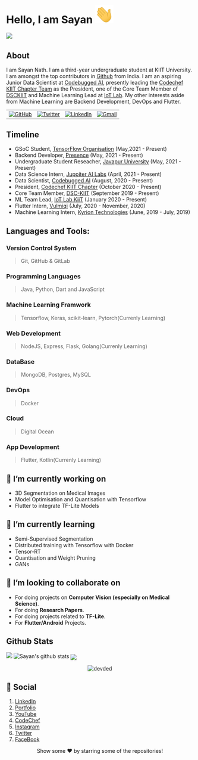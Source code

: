 # Hello, I am Sayan <img src="https://raw.githubusercontent.com/ABSphreak/ABSphreak/master/gifs/Hi.gif" width="50px">

![](https://activity-graph.herokuapp.com/graph?username=sayannath&theme=react-dark&hide_border=true&area=true)

## About

I am Sayan Nath. I am a third-year undergraduate student at KIIT University. I am amongst the top contributors in [Github](https://commits.top/india.html) from India. I am an aspiring Junior Data Scientist at [Codebugged AI](https://codebugged.com/), presently leading the [Codechef KIIT Chapter Team](https://www.codechef.com/campus_chapter/KIIT) as the President, one of the Core Team Member of [DSCKIIT](http://www.dsckiit.tech) and Machine Learning Lead at [IoT Lab](http://www.iotkiit.in). My other interests aside from Machine Learning are Backend Development, DevOps and Flutter.

<table>
  <tr>
      <td><a href="https://github.com/sayannath"><img src="https://img.shields.io/github/followers/sayannath.svg?label=GitHub&style=social" alt="GitHub"></a></td>
    <td><a href="https://twitter.com/sayannath2350"><img src="https://img.shields.io/twitter/follow/the_sayannath?label=Twitter&style=social" alt="Twitter"></a></td>
    <td><a href="https://www.linkedin.com/in/sayannath235"><img src="https://img.shields.io/badge/LinkedIn--_.svg?style=social&logo=linkedin" alt="LinkedIn"></a></td>
    <td><a href="mailto:sayannath235@gmail.com"><img src="https://img.shields.io/badge/Gmail--_.svg?style=social&logo=gmail" alt="Gmail"></a></td>
  </tr>
</table>

## Timeline

- GSoC Student, [TensorFlow Organisation](https://github.com/tensorflow) (May,2021 - Present)
- Backend Developer, [Presence](https://www.presence.is/stealth) (May, 2021 - Present)
- Undergraduate Student Reseacher, [Javapur University](http://www.jaduniv.edu.in) (May, 2021 - Present)
- Data Science Intern, [Juppiter AI Labs](https://juppiterailabs.com/) (April, 2021 - Present)
- Data Scientist, [Codebugged AI](https://codebugged.com/) (August, 2020 - Present)
- President, [Codechef KIIT Chapter](https://www.codechef.com/campus_chapter/KIIT) (October 2020 - Present)
- Core Team Member, [DSC-KIIT](http://dsckiit.tech/) (September 2019 - Present)
- ML Team Lead, [IoT Lab KiiT](https://iotkiit.in) (January 2020 - Present)
- Flutter Intern, [Vulmiqi](https://vulmiqi.com/) (July, 2020 - November, 2020)
- Machine Learning Intern, [Kyrion Technologies](https://kyrion.in/) (June, 2019 - July, 2019)

## Languages and Tools: 

### Version Control System
>Git, GitHub & GitLab

### Programming Languages
>Java, Python, Dart and JavaScript

### Machine Learning Framwork
>Tensorflow, Keras, scikit-learn, Pytorch(Currenly Learning)

### Web Development
>NodeJS, Express, Flask, Golang(Currenly Learning)

### DataBase
>MongoDB, Postgres, MySQL

### DevOps
>Docker

### Cloud
>Digital Ocean

### App Development
>Flutter, Kotlin(Currenly Learning)


## 🔭 I’m currently working on
* 3D Segmentation on Medical Images
* Model Optimisation and Quantisation with Tensorflow
* Flutter to integrate TF-Lite Models

## 🌱 I’m currently learning
* Semi-Supervised Segmentation
* Distributed training with Tensorflow with Docker
* Tensor-RT
* Quantisation and Weight Pruning
* GANs

## 👯 I’m looking to collaborate on

* For doing projects on **Computer Vision (especially on Medical Science)**.
* For doing **Research Papers**.
* For doing projects related to **TF-Lite**.
* For **Flutter/Android** Projects.

## Github Stats

<img src="https://github-readme-streak-stats.herokuapp.com/?user=sayannath">

<img src="https://github-readme-stats.vercel.app/api?username=sayannath&count_private=true&show_icons=true&theme=light" alt="Sayan's github stats"/>

<img align="center" src="https://github-readme-stats.vercel.app/api/top-langs/?username=sayannath&layout=compact&theme=light"/>


<br>
<p align="center"> <img src="https://komarev.com/ghpvc/?username=sayannath" alt="devded" /> </p>

## 👨 Social

1. [LinkedIn](https://www.linkedin.com/in/sayannath235/)
2. [Portfolio](https://sayannath.biz/)
3. [YouTube](https://www.youtube.com/channel/UCOk-VYzGNeCHrMOzGmoWg2A)
4. [CodeChef](https://www.codechef.com/users/sayannath235)
5. [Instagram](https://www.instagram.com/sayannath235/)
6. [Twitter](https://twitter.com/the_sayannath)
7. [FaceBook](https://www.facebook.com/sayan.nath.549/)

<div align="center">
  
Show some ❤️ by starring some of the repositories!

</div>
